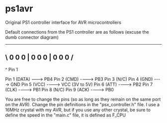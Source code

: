# ps1avr
Original PS1 controller interface for AVR microcontrollers

Default connections from the PS1 controller are as follows (excuse the dumb connector diagram)

___________________________________
\ 0  0  0  |  0  0  0  |  0  0  0 /
 ---------------------------------
  ^
 Pin 1
 
 Pin 1 (DATA) ---> PB4
 Pin 2 (CMD) ----> PB3
 Pin 3 (N/C)
 Pin 4 (GND) ----> GND
 Pin 5 (VCC) ----> VCC (3V to 5V)
 Pin 6 (ATT) ----> PB2
 Pin 7 (CLK) ----> PB1
 Pin 8 (N/C)
 Pin 9 (ACK) ----> PB0
 
 You are free to change the pins (so as long as they remain on the same port on the AVR). Change the pin definitions in the "psx_controller.h" file.
 I use a 16MHz crystal with my AVR, but if you use any other crystal, be sure to define the speed in the "main.c" file, it is defined as F_CPU
